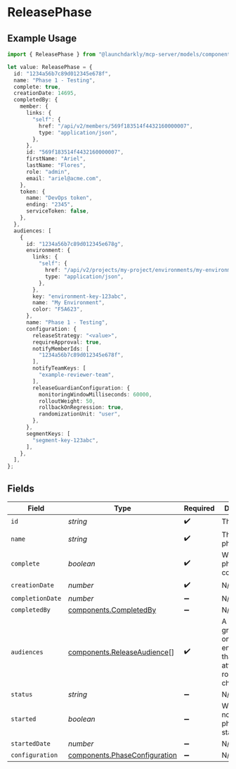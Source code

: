 # ReleasePhase

## Example Usage

```typescript
import { ReleasePhase } from "@launchdarkly/mcp-server/models/components";

let value: ReleasePhase = {
  id: "1234a56b7c89d012345e678f",
  name: "Phase 1 - Testing",
  complete: true,
  creationDate: 14695,
  completedBy: {
    member: {
      links: {
        "self": {
          href: "/api/v2/members/569f183514f4432160000007",
          type: "application/json",
        },
      },
      id: "569f183514f4432160000007",
      firstName: "Ariel",
      lastName: "Flores",
      role: "admin",
      email: "ariel@acme.com",
    },
    token: {
      name: "DevOps token",
      ending: "2345",
      serviceToken: false,
    },
  },
  audiences: [
    {
      id: "1234a56b7c89d012345e678g",
      environment: {
        links: {
          "self": {
            href: "/api/v2/projects/my-project/environments/my-environment",
            type: "application/json",
          },
        },
        key: "environment-key-123abc",
        name: "My Environment",
        color: "F5A623",
      },
      name: "Phase 1 - Testing",
      configuration: {
        releaseStrategy: "<value>",
        requireApproval: true,
        notifyMemberIds: [
          "1234a56b7c89d012345e678f",
        ],
        notifyTeamKeys: [
          "example-reviewer-team",
        ],
        releaseGuardianConfiguration: {
          monitoringWindowMilliseconds: 60000,
          rolloutWeight: 50,
          rollbackOnRegression: true,
          randomizationUnit: "user",
        },
      },
      segmentKeys: [
        "segment-key-123abc",
      ],
    },
  ],
};
```

## Fields

| Field                                                                                        | Type                                                                                         | Required                                                                                     | Description                                                                                  | Example                                                                                      |
| -------------------------------------------------------------------------------------------- | -------------------------------------------------------------------------------------------- | -------------------------------------------------------------------------------------------- | -------------------------------------------------------------------------------------------- | -------------------------------------------------------------------------------------------- |
| `id`                                                                                         | *string*                                                                                     | :heavy_check_mark:                                                                           | The phase ID                                                                                 | 1234a56b7c89d012345e678f                                                                     |
| `name`                                                                                       | *string*                                                                                     | :heavy_check_mark:                                                                           | The release phase name                                                                       | Phase 1 - Testing                                                                            |
| `complete`                                                                                   | *boolean*                                                                                    | :heavy_check_mark:                                                                           | Whether this phase is complete                                                               | true                                                                                         |
| `creationDate`                                                                               | *number*                                                                                     | :heavy_check_mark:                                                                           | N/A                                                                                          |                                                                                              |
| `completionDate`                                                                             | *number*                                                                                     | :heavy_minus_sign:                                                                           | N/A                                                                                          |                                                                                              |
| `completedBy`                                                                                | [components.CompletedBy](../../models/components/completedby.md)                             | :heavy_minus_sign:                                                                           | N/A                                                                                          |                                                                                              |
| `audiences`                                                                                  | [components.ReleaseAudience](../../models/components/releaseaudience.md)[]                   | :heavy_check_mark:                                                                           | A logical grouping of one or more environments that share attributes for rolling out changes |                                                                                              |
| `status`                                                                                     | *string*                                                                                     | :heavy_minus_sign:                                                                           | N/A                                                                                          |                                                                                              |
| `started`                                                                                    | *boolean*                                                                                    | :heavy_minus_sign:                                                                           | Whether or not this phase has started                                                        |                                                                                              |
| `startedDate`                                                                                | *number*                                                                                     | :heavy_minus_sign:                                                                           | N/A                                                                                          |                                                                                              |
| `configuration`                                                                              | [components.PhaseConfiguration](../../models/components/phaseconfiguration.md)               | :heavy_minus_sign:                                                                           | N/A                                                                                          |                                                                                              |